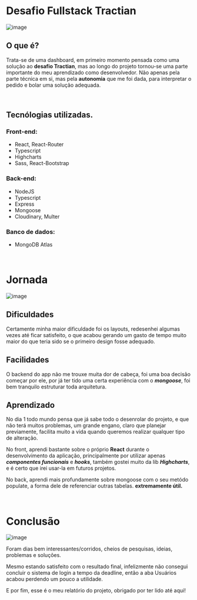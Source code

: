 # **Desafio Fullstack Tractian**
![image](https://user-images.githubusercontent.com/79314576/117860362-96b84880-b266-11eb-9889-6dbf95e4e8ae.png)

## O que é?
Trata-se de uma dashboard, em primeiro momento pensada como uma solução ao **desafio Tractian**, mas ao longo do projeto tornou-se uma parte importante do meu aprendizado como desenvolvedor.
Não apenas pela parte técnica em si, mas pela **autonomia** que me foi dada, para interpretar o pedido e bolar uma solução adequada.
<p>&nbsp;</p>

## Tecnólogias utilizadas.

### Front-end:
* React, React-Router
* Typescript
* Highcharts
* Sass, React-Bootstrap

### Back-end:
* NodeJS
* Typescript
* Express
* Mongoose
* Cloudinary, Multer

### Banco de dados:
* MongoDB Atlas

<p>&nbsp;</p>

# Jornada
![image](https://user-images.githubusercontent.com/79314576/118003272-cd519a00-b31e-11eb-8d56-79d6f199275d.png)

##  Dificuldades
Certamente minha maior dificuldade foi os layouts, redesenhei algumas vezes até ficar satisfeito, o que acabou gerando um gasto de tempo muito maior do que teria sido se o primeiro design fosse adequado.

##  Facilidades
O backend do app não me trouxe muita dor de cabeça, foi uma boa decisão começar por ele, por já ter tido uma certa experiência com o ***mongoose***, foi bem tranquilo estruturar toda arquitetura.

## Aprendizado

No dia 1 todo mundo pensa que já sabe todo o desenrolar do projeto, e que não terá muitos problemas, um grande engano, claro que planejar previamente, facilita muito a vida quando queremos realizar qualquer tipo de alteração.

No front, aprendi bastante sobre o próprio **React** durante o desenvolvimento da aplicação, principalmente por utilizar apenas ***componentes funcionais*** e ***hooks***, também gostei muito da lib ***Highcharts***, e é certo que irei usar-la em futuros projetos.

No back, aprendi mais profundamente sobre mongoose com o seu metódo populate, a forma dele de referenciar outras tabelas. **extremamente útil.**
<p>&nbsp;</p>


# Conclusão
![image](https://user-images.githubusercontent.com/79314576/118003478-00942900-b31f-11eb-8dcf-2a5076fa6257.png)

Foram dias bem interessantes/corridos, cheios de pesquisas, ideias, problemas e soluções.

Mesmo estando satisfeito com o resultado final, infelizmente não consegui concluir o sistema de login a tempo da deadline, então a aba Usuários acabou perdendo um pouco a utilidade.

E por fim, esse é o meu relatório do projeto, obrigado por ter lido até aqui!
